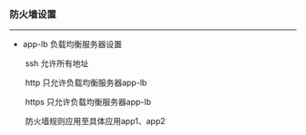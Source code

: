 ### 防火墙设置

---

* app-lb 负载均衡服务器设置

  ​	ssh    允许所有地址

  ​	http   只允许负载均衡服务器app-lb

  ​        https  只允许负载均衡服务器app-lb

  ​       防火墙规则应用至具体应用app1、app2

